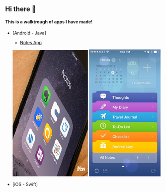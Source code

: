## Hi there 👋

#### This is a walktrough of apps I have made!

* [Android - Java]
  * [Notes App](https://www.github.com/RodeoGithub/Note-Keeper)

  ![Notes App Image 1](/Images/Notes-App/image-1(1).png) ![Notes App Image 2](/Images/Notes-App/image-2.png)
* [iOS - Swift]



<!--
**RodeoGithub/RodeoGithub** is a ✨ _special_ ✨ repository because its `README.md` (this file) appears on your GitHub profile.

Here are some ideas to get you started:

- 🔭 I’m currently working on ...
- 🌱 I’m currently learning ...
- 👯 I’m looking to collaborate on ...
- 🤔 I’m looking for help with ...
- 💬 Ask me about ...
- 📫 How to reach me: ...
- 😄 Pronouns: ...
- ⚡ Fun fact: ...
-->
